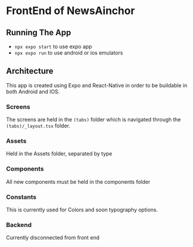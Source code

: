# FrontEnd of NewsAinchor
## Running The App
- `npx expo start` to use expo app
- `npx expo run` to use android or ios emulators

## Architecture
This app is created using Expo and React-Native in order to be buildable in both Android and IOS. 

### Screens
The screens are held in the `(tabs)` folder which is navigated through the `(tabs)/_layout.tsx` folder.

### Assets
Held in the Assets folder, separated by type

### Components
All new components must be held in the components folder

### Constants
This is currently used for Colors and soon typography options. 

### Backend
Currently disconnected from front end